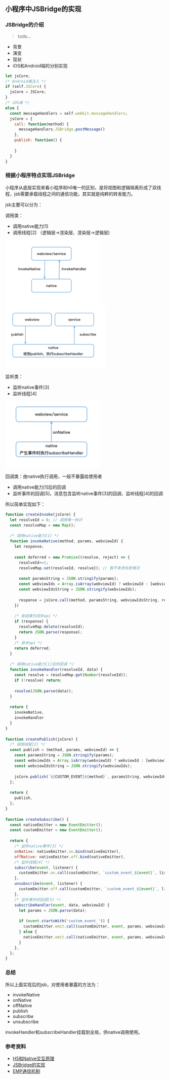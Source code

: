 ## 小程序中JSBridge的实现

### JSBridge的介绍
> todo...
- 背景
- 演变
- 现状
- iOS和Android端的分别实现

```js
let jsCore;
/* Android端注入 */
if (self.JSCore) {
  jsCore = JSCore;
} 
/* iOS端 */
else {
  const messageHandlers = self.webkit.messageHandlers;
  jsCore = {
    call: function(method) {
      messageHandlers.JSBridge.postMessage()
    },
    publish: function() {

    }
  }
}

```

### 根据小程序特点实现JSBridge

小程序从底层实现来看小程序和h5唯一的区别，是将视图和逻辑隔离形成了双线程，jsb需要承载线程之间的通信功能，其实就是纯粹的转发能力。

jsb主要可以分为：

调用类：

- 调用native能力[1]
- 调用线程[2] （逻辑层->渲染层、渲染层->逻辑层)

<img src="./images/invoke.png"  height="200">
<img src="./images/publish.png"  height="200">

监听类：

- 监听native事件[3]
- 监听线程[4]

<img src="./images/onNative.png" width="300">

回调类：由native执行调用，一般不暴露给使用者

- 调用native能力[1]后的回调
- 监听事件的回调[5]，消息包含监听native事件[3]的回调、监听线程[4]的回调



所以简单实现如下：

```js
function createInvoke(jsCore) {
  let resolveId = 0; // 调用唯一标识
  const resolveMap = new Map();

  /* 调用native能力[1] */
  function invokeNative(method, params, webviewId) {
    let response;

    const deferred = new Promise((resolve, reject) => {
      resolveId+=1;
      resolveMap.set(resolveId, resolve}); // 暂不考虑失败情况

      const paramsString = JSON.stringify(params);
      const webviewIds = Array.isArray(webviewId) ? webviewId : [webviewId];
      const webviewIdsString = JSON.stringify(webviewIds);

      response = jsCore.call(method, paramsString, webviewIdsString, resolveId);
    })

    /* 有结果为同步api */
    if (response) {
      resolveMap.delete(resolveId);
      return JSON.parse(response);
    }
    /* 异步api */
    return deferred;
  }

  /* 调用native能力[1]后的回调 */
  function invokeHandler(resolveId, data) {
    const resolve = resolveMap.get(Number(resolveId));
    if (!resolve) return;

    resolve(JSON.parse(data));
  }

  return {
    invokeNative,
    invokeHandler
  }
}

function createPublish(jsCore) {
  /* 调用线程[2] */
  const publish = (method, params, webviewId) => {
    const paramsString = JSON.stringify(params);
    const webviewIds = Array.isArray(webviewId) ? webviewId : [webviewId];
    const webviewIdsString = JSON.stringify(webviewIds);

    jsCore.publish(`${CUSTOM_EVENT}${method}`, paramsString, webviewIdsString, g.__IS_WORKER__);
  };

  return {
    publish,
  };
}

function createSubscribe() {
  const nativeEmitter = new EventEmitter();
  const customEmitter = new EventEmitter();

  return {
    /* 监听native事件[3] */
    onNative: nativeEmitter.on.bind(nativeEmitter),
    offNative: nativeEmitter.off.bind(nativeEmitter),
    /* 监听线程[4] */
    subscribe(event, listener) {
      customEmitter.on.call(customEmitter, `custom_event_${event}`, listener);
    },
    unsubscribe(event, listener) {
      customEmitter.off.call(customEmitter, `custom_event_${event}`, listener);
    },
    /* 监听事件的回调[5] */
    subscribeHandler(event, data, webviewId) {
      let params = JSON.parse(data);

      if (event.startsWith('custom_event_')) {
        customEmitter.emit.call(customEmitter, event, params, webviewId);
      } else {
        nativeEmitter.emit.call(nativeEmitter, event, params, webviewId);
      }
    },
  };
}

```

### 总结

所以上面实现后的jsb，对使用者暴露的方法为：

- invokeNative
- onNative
- offNative
- publish
- subscribe
- unsubscribe

invokeHandler和subscribeHandler挂载到全局，供native调用使用。

### 参考资料

- [H5和Native交互原理](https://github.com/quickhybrid/quickhybrid/issues/10)
- [JSBridge的实现](https://github.com/quickhybrid/quickhybrid/issues/9)
- [EMP通信机制](https://zhaomenghuan.js.org/blog/what-is-emp.html#%E9%80%9A%E4%BF%A1%E6%9C%BA%E5%88%B6)

